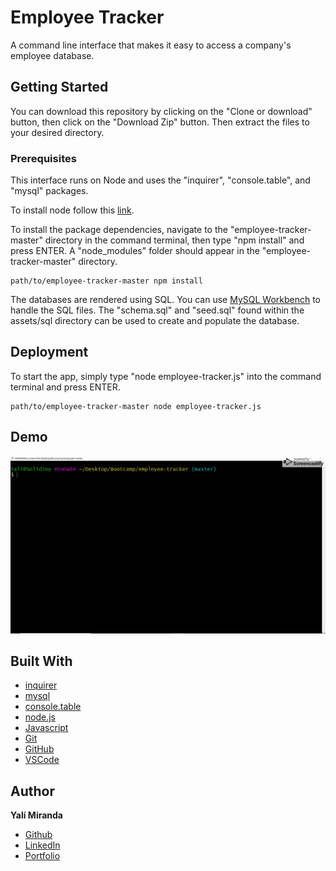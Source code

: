 # Employee Tracker

A command line interface that makes it easy to access a company's employee database. 

## Getting Started

You can download this repository by clicking on the "Clone or download" button, then click on the "Download Zip" button. Then extract the files to your desired directory.

### Prerequisites

This interface runs on Node and uses the "inquirer", "console.table", and "mysql" packages.

To install node follow this [link](https://nodejs.org/en/download/).

To install the package dependencies, navigate to the "employee-tracker-master" directory in the command terminal, then type "npm install" and press ENTER. A "node_modules" folder should appear in the "employee-tracker-master" directory.

```
path/to/employee-tracker-master npm install
```
The databases are rendered using SQL. You can use [MySQL Workbench](https://www.mysql.com/downloads/) to handle the SQL files. The "schema.sql" and "seed.sql" found within the assets/sql directory can be used to create and populate the database.

## Deployment

To start the app, simply type "node employee-tracker.js" into the command terminal and press ENTER.

```
path/to/employee-tracker-master node employee-tracker.js
```
## Demo

![Demo GIF](assets/images/live-demo.gif)

## Built With
* [inquirer](https://www.npmjs.com/package/inquirer)
* [mysql](https://www.npmjs.com/package/mysql)
* [console.table](https://www.npmjs.com/package/console.table)
* [node.js](https://nodejs.org/en/)
* [Javascript](https://developer.mozilla.org/en-US/docs/Web/JavaScript)
* [Git](https://git-scm.com/)
* [GitHub](https://github.com/)
* [VSCode](https://code.visualstudio.com/)

## Author

**Yalí Miranda** 

* [Github](https://github.com/yjmiranda)
* [LinkedIn](https://www.linkedin.com/in/yal%C3%AD-miranda-8b4b94199/)
* [Portfolio](https://yjmiranda.github.io/portfolio/)